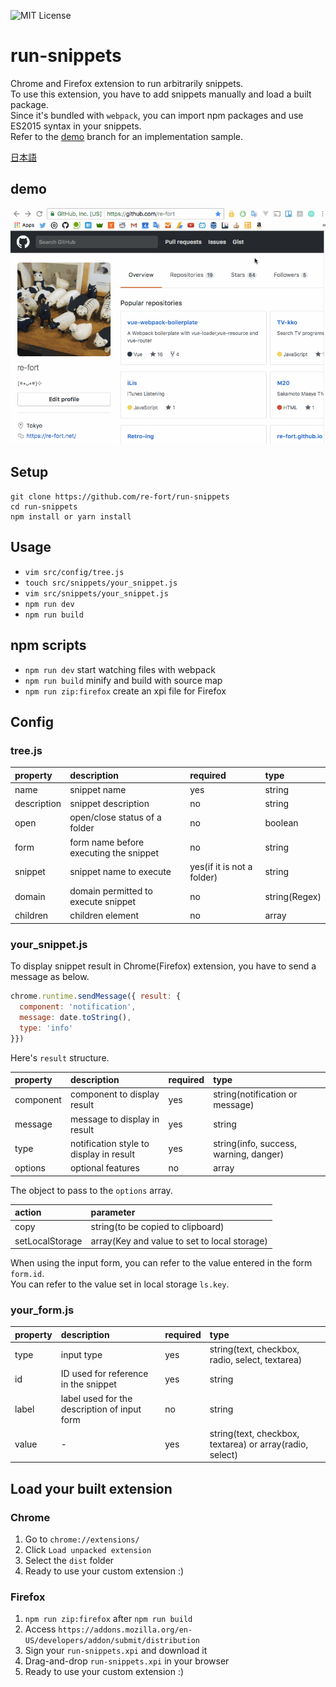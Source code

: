 ![MIT License](http://img.shields.io/badge/license-MIT-blue.svg?style=flat)

run-snippets
======================

Chrome and Firefox extension to run arbitrarily snippets.  
To use this extension, you have to add snippets manually and load a built package.  
Since it's bundled with `webpack`, you can import npm packages and use ES2015 syntax in your snippets.  
Refer to the [demo](https://github.com/re-fort/run-snippets/tree/demo) branch for an implementation sample.

[日本語](https://github.com/re-fort/run-snippets/blob/master/README_ja.md)

## demo
![screenshot](https://raw.githubusercontent.com/re-fort/run-snippets/demo/demo/run-snippets.gif)

## Setup
```
git clone https://github.com/re-fort/run-snippets
cd run-snippets
npm install or yarn install
```

## Usage
- `vim src/config/tree.js`
- `touch src/snippets/your_snippet.js`
- `vim src/snippets/your_snippet.js`
- `npm run dev`
- `npm run build`

## npm scripts
- `npm run dev` start watching files with webpack
- `npm run build` minify and build with source map
- `npm run zip:firefox` create an xpi file for Firefox

## Config
### tree.js
|property|description|required|type|
|:-|:-|:-|:-|
|name|snippet name|yes|string|
|description|snippet description|no|string|
|open|open/close status of a folder|no|boolean|
|form|form name before executing the snippet|no|string|
|snippet|snippet name to execute|yes(if it is not a folder)|string|
|domain|domain permitted to execute snippet|no|string(Regex)
|children|children element|no|array|

### your_snippet.js
To display snippet result in Chrome(Firefox) extension, you have to send a message as below.
```js
chrome.runtime.sendMessage({ result: {
  component: 'notification',
  message: date.toString(),
  type: 'info'
}})
```

Here's `result` structure.

|property|description|required|type|
|:-|:-|:-|:-|
|component|component to display result|yes|string(notification or message)|
|message|message to display in result|yes|string|
|type|notification style to display in result|yes|string(info, success, warning, danger)|
|options|optional features|no|array|

The object to pass to the `options` array.

|action|parameter|
|:-|:-|
|copy|string(to be copied to clipboard)|
|setLocalStorage|array(Key and value to set to local storage)|

When using the input form, you can refer to the value entered in the form `form.id`.  
You can refer to the value set in local storage `ls.key`.

### your_form.js
|property|description|required|type|
|:-|:-|:-|:-|
|type|input type|yes|string(text, checkbox, radio, select, textarea)|
|id|ID used for reference in the snippet|yes|string|
|label|label used for the description of input form|no|string|
|value|-|yes|string(text, checkbox, textarea) or array(radio, select)|

## Load your built extension
### Chrome
1. Go to `chrome://extensions/`
1. Click `Load unpacked extension`
1. Select the `dist` folder
1. Ready to use your custom extension :)

### Firefox
1. `npm run zip:firefox` after `npm run build`
1. Access `https://addons.mozilla.org/en-US/developers/addon/submit/distribution`
1. Sign your `run-snippets.xpi` and download it
1. Drag-and-drop `run-snippets.xpi` in your browser
1. Ready to use your custom extension :)
